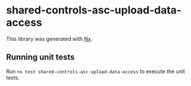 # shared-controls-asc-upload-data-access

This library was generated with [Nx](https://nx.dev).

## Running unit tests

Run `nx test shared-controls-asc-upload-data-access` to execute the unit tests.

